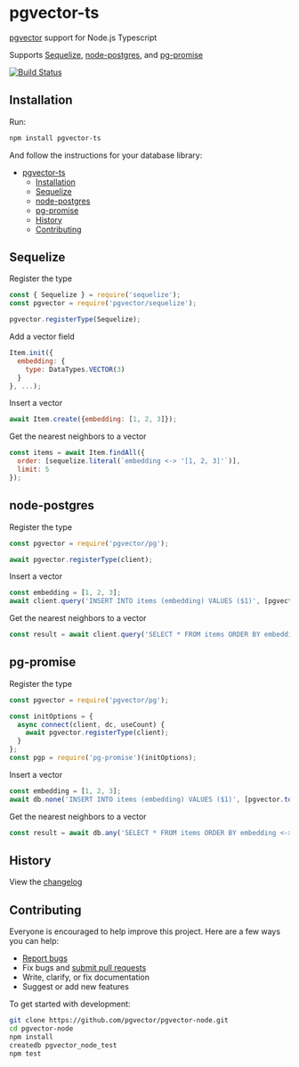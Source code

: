 # pgvector-ts

[pgvector](https://github.com/pgvector/pgvector) support for Node.js Typescript

Supports [Sequelize](https://github.com/sequelize/sequelize), [node-postgres](https://github.com/brianc/node-postgres), and [pg-promise](https://github.com/vitaly-t/pg-promise)

[![Build Status](https://github.com/pgvector/pgvector-node/workflows/build/badge.svg?branch=master)](https://github.com/pgvector/pgvector-node/actions)

## Installation

Run:

```sh
npm install pgvector-ts
```

And follow the instructions for your database library:

- [pgvector-ts](#pgvector-ts)
  - [Installation](#installation)
  - [Sequelize](#sequelize)
  - [node-postgres](#node-postgres)
  - [pg-promise](#pg-promise)
  - [History](#history)
  - [Contributing](#contributing)

## Sequelize

Register the type

```js
const { Sequelize } = require('sequelize');
const pgvector = require('pgvector/sequelize');

pgvector.registerType(Sequelize);
```

Add a vector field

```js
Item.init({
  embedding: {
    type: DataTypes.VECTOR(3)
  }
}, ...);
```

Insert a vector

```js
await Item.create({embedding: [1, 2, 3]});
```

Get the nearest neighbors to a vector

```js
const items = await Item.findAll({
  order: [sequelize.literal(`embedding <-> '[1, 2, 3]'`)],
  limit: 5
});
```

## node-postgres

Register the type

```js
const pgvector = require('pgvector/pg');

await pgvector.registerType(client);
```

Insert a vector

```js
const embedding = [1, 2, 3];
await client.query('INSERT INTO items (embedding) VALUES ($1)', [pgvector.toSql(embedding)]);
```

Get the nearest neighbors to a vector

```js
const result = await client.query('SELECT * FROM items ORDER BY embedding <-> $1 LIMIT 5', [pgvector.toSql(embedding)]);
```

## pg-promise

Register the type

```js
const pgvector = require('pgvector/pg');

const initOptions = {
  async connect(client, dc, useCount) {
    await pgvector.registerType(client);
  }
};
const pgp = require('pg-promise')(initOptions);
```

Insert a vector

```js
const embedding = [1, 2, 3];
await db.none('INSERT INTO items (embedding) VALUES ($1)', [pgvector.toSql(embedding)]);
```

Get the nearest neighbors to a vector

```js
const result = await db.any('SELECT * FROM items ORDER BY embedding <-> $1 LIMIT 5', [pgvector.toSql(embedding)]);
```

## History

View the [changelog](https://github.com/pgvector/pgvector-node/blob/master/CHANGELOG.md)

## Contributing

Everyone is encouraged to help improve this project. Here are a few ways you can help:

- [Report bugs](https://github.com/pgvector/pgvector-node/issues)
- Fix bugs and [submit pull requests](https://github.com/pgvector/pgvector-node/pulls)
- Write, clarify, or fix documentation
- Suggest or add new features

To get started with development:

```sh
git clone https://github.com/pgvector/pgvector-node.git
cd pgvector-node
npm install
createdb pgvector_node_test
npm test
```
